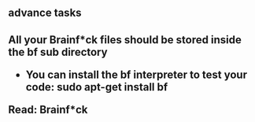 <h2>advance tasks<h2>

<p>All your Brainf*ck files should be stored inside the bf sub directory
<ul><li>You can install the bf interpreter to test your code: sudo apt-get install bf</li></ul>Read: Brainf*ck </p>
